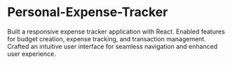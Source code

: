 # Personal-Expense-Tracker
Built a responsive expense tracker application with React. Enabled features for budget creation, expense tracking, and transaction management. Crafted an intuitive user interface for seamless navigation and enhanced user experience.
